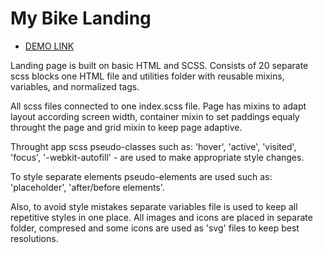 # My Bike Landing
- [DEMO LINK](https://denlysiak.github.io/my-bike-landing/)

Landing page is built on basic HTML and SCSS.
Consists of 20 separate scss blocks one HTML file and utilities folder with reusable mixins, variables, and normalized tags.

All scss files connected to one index.scss file. Page has mixins to adapt layout according screen width, container mixin to set paddings equaly throught the page and grid mixin to keep page adaptive.

Throught app scss pseudo-classes such as: 'hover', 'active', 'visited', 'focus', '-webkit-autofill' - are used to make appropriate style changes.

To style separate elements pseudo-elements are used such as: 'placeholder', 'after/before elements'.

Also, to avoid style mistakes separate variables file is used to keep all repetitive styles in one place. All images and icons are placed in separate folder, compresed and some icons are used as 'svg' files to keep best resolutions.
